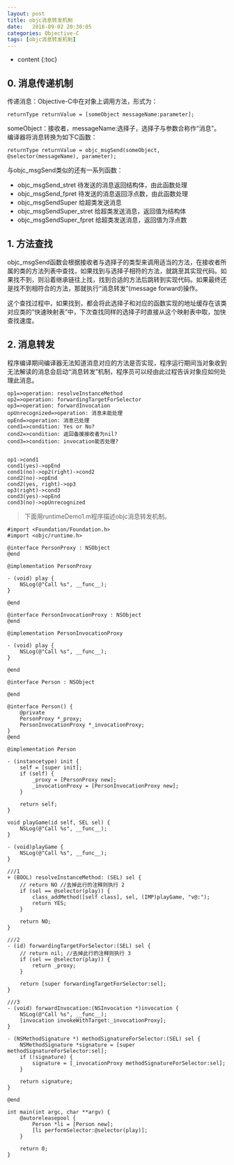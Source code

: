```yaml
---
layout: post
title: objc消息转发机制
date:   2018-09-02 20:30:05
categories: Objective-C
tags: [objc消息转发机制]
---
```

* content
{:toc}

## 0. 消息传递机制
传递消息：Objective-C中在对象上调用方法，形式为：
```
returnType returnValue = [someObject messageName:parameter];
```
someObject：接收者，messageName:选择子，选择子与参数合称作“消息”。
编译器将消息转换为如下C函数：
```
returnType returnValue = objc_msgSend(someObject, @selector(messageName), parameter);
```
与objc_msgSend类似的还有一系列函数：
* objc_msgSend_stret 待发送的消息返回结构体，由此函数处理
* objc_msgSend_fpret 待发送的消息返回浮点数，由此函数处理
* objc_msgSendSuper  给超类发送消息
* objc_msgSendSuper_stret  给超类发送消息，返回值为结构体
* objc_msgSendSuper_fpret  给超类发送消息，返回值为浮点数


## 1. 方法查找
objc_msgSend函数会根据接收者与选择子的类型来调用适当的方法，在接收者所属的类的方法列表中查找，如果找到与选择子相符的方法，就跳至其实现代码。如果找不到，则沿着继承链往上找，找到合适的方法后跳转到实现代码。如果最终还是找不到相符合的方法，那就执行“消息转发”(message forward)操作。

这个查找过程中，如果找到，都会将此选择子和对应的函数实现的地址缓存在该类对应类的“快速映射表”中，下次查找同样的选择子时直接从这个映射表中取，加快查找速度。

## 2. 消息转发
程序编译期间编译器无法知道消息对应的方法是否实现，程序运行期间当对象收到无法解读的消息会启动“消息转发”机制，程序员可以经由此过程告诉对象应如何处理此消息。

```flow
op1=>operation: resolveInstanceMethod
op2=>operation: forwardingTargetForSelector
op3=>operation: forwardInvocation
opUnrecognized=>operation: 消息未能处理
opEnd=>operation: 消息已处理
cond1=>condition: Yes or No?
cond2=>condition: 返回备援接收者为nil?
cond3=>condition: invocation能否处理?


op1->cond1
cond1(yes)->opEnd
cond1(no)->op2(right)->cond2
cond2(no)->opEnd
cond2(yes, right)->op3
op3(right)->cond3
cond3(yes)->opEnd
cond3(no)->opUnrecognized
```

>下面用runtimeDemo1.m程序描述objc消息转发机制。
```
#import <Foundation/Foundation.h>
#import <objc/runtime.h>

@interface PersonProxy : NSObject
@end

@implementation PersonProxy

- (void) play {
    NSLog(@"Call %s", __func__);
}

@end

@interface PersonInvocationProxy : NSObject
@end

@implementation PersonInvocationProxy

- (void) play {
    NSLog(@"Call %s", __func__);
}

@end

@interface Person : NSObject

@end

@interface Person() {
    @private
    PersonProxy *_proxy;
    PersonInvocationProxy *_invocationProxy;
}
@end

@implementation Person

- (instancetype) init {
    self = [super init];
    if (self) {
        _proxy = [PersonProxy new];
        _invocationProxy = [PersonInvocationProxy new];
    }

    return self;
}

void playGame(id self, SEL sel) {
    NSLog(@"Call %s", __func__);
}

- (void)playGame {
    NSLog(@"Call %s", __func__);
}

///1
+ (BOOL) resolveInstanceMethod: (SEL) sel {
    // return NO //去掉此行的注释则执行 2
    if (sel == @selector(play)) {
        class_addMethod([self class], sel, (IMP)playGame, "v@:");
        return YES;
    }

    return NO;
}

///2
- (id) forwardingTargetForSelector:(SEL) sel {
    // return nil; //去掉此行的注释则执行 3
    if (sel == @selector(play)) {
        return _proxy; 
    }

    return [super forwardingTargetForSelector:sel];
}

///3
- (void) forwardInvocation:(NSInvocation *)invocation {
    NSLog(@"Call %s", __func__);
    [invocation invokeWithTarget:_invocationProxy];
}

- (NSMethodSignature *) methodSignatureForSelector:(SEL) sel {
    NSMethodSignature *signature = [super methodSignatureForSelector:sel];
    if (!signature) {
        signature = [_invocationProxy methodSignatureForSelector:sel];
    }

    return signature;
}

@end

int main(int argc, char **argv) {
    @autoreleasepool {
        Person *li = [Person new];
        [li performSelector:@selector(play)];
    }

    return 0;
}

```
